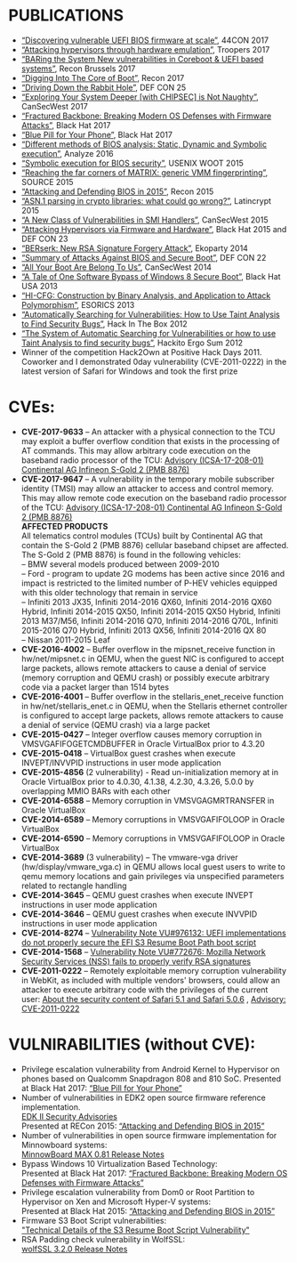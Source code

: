 # PUBLICATIONS
  
* [“Discovering vulnerable UEFI BIOS firmware at scale”](https://github.com/abazhaniuk/Publications/blob/master/2017/44CON_2017/Bulygin_Bazhaniuk_44con.pdf), 44CON 2017
* [“Attacking hypervisors through hardware emulation”](https://github.com/abazhaniuk/Publications/blob/master/2017/Troopers_2017/TR17_Attacking_hypervisor_through_hardwear_emulation.pdf), Troopers 2017
* [“BARing the System New vulnerabilities in Coreboot & UEFI based systems”](https://github.com/abazhaniuk/Publications/blob/master/2017/REConBrussels_2017/REConBrussels2017_BARing_the_system.pdf), Recon Brussels 2017
* [“Digging Into The Core of Boot”](https://github.com/abazhaniuk/Publications/blob/master/2017/RECon_2017/DiggingIntoTheCoreOfBoot.pdf), Recon 2017
* [“Driving Down the Rabbit Hole”](https://github.com/abazhaniuk/Publications/blob/master/2017/DEFCON25/DC25_Driving%20down%20the%20rabbit%20hole-Mickey_Jesse_Oleksander.pdf), DEF CON 25
* [“Exploring Your System Deeper \[with CHIPSEC\] is Not Naughty”](https://github.com/abazhaniuk/Publications/blob/master/2017/CanSecWest_2017/csw2017_ExploringYourSystemDeeper_updated.pdf), CanSecWest 2017
* [“Fractured Backbone: Breaking Modern OS Defenses with Firmware Attacks”](https://github.com/abazhaniuk/Publications/blob/master/2017/BlackHat_USA_2017/us-17-Bulygin-Fractured-Backbone-Breaking-Modern-OS-Defenses-With-Firmware-Attacks.pdf), Black Hat 2017
* [“Blue Pill for Your Phone”](https://github.com/abazhaniuk/Publications/blob/master/2017/Ekoparty13_2017/us-17-Bazhaniuk-Bulygin-BluePill-for-Your-Phone.pdf), Black Hat 2017
* [“Different methods of BIOS analysis: Static, Dynamic and Symbolic execution”](https://github.com/abazhaniuk/Publications/blob/master/2016/analyze.cc_2016/Different_methods_of_BIOS_analysis.pdf), Analyze 2016
* [“Symbolic execution for BIOS security”](https://github.com/abazhaniuk/Publications/blob/master/2015/USENIX_WOOT_2015/woot15_slides_bazhaniuk.pdf), USENIX WOOT 2015
* [“Reaching the far corners of MATRIX: generic VMM fingerprinting”](https://github.com/abazhaniuk/Publications/blob/master/2015/SOURCE_2015/source-seattle-2015-generic_vmm_fingerprinting.pdf), SOURCE 2015
* [“Attacking and Defending BIOS in 2015”](https://github.com/abazhaniuk/Publications/blob/master/2015/RECon_2015/AttackingAndDefendingBIOS-RECon2015.pdf), Recon 2015
* [“ASN.1 parsing in crypto libraries: what could go wrong?”](https://github.com/abazhaniuk/Publications/blob/master/2015/Latincrypt_2015/ASN1_parsing_issues_in_crypto_Latincrypt2015.pdf), Latincrypt 2015
* [“A New Class of Vulnerabilities in SMI Handlers”](https://github.com/abazhaniuk/Publications/blob/master/2015/CanSecWest_2015/ANewClassOfVulnInSMIHandlers_csw2015.pdf), CanSecWest 2015
* [“Attacking Hypervisors via Firmware and Hardware”](https://github.com/abazhaniuk/Publications/blob/master/2015/BlackHat_DEFCON_2015/AttackingHypervisorsViaFirmware_bhusa15_dc23.pdf), Black Hat 2015 and DEF CON 23
* [“BERserk: New RSA Signature Forgery Attack”](https://github.com/abazhaniuk/Publications/blob/master/2014/Ekoparty10/eko10-BERserk_New_RSA_Signature_Forgery_Attack.pdf), Ekoparty 2014
* [“Summary of Attacks Against BIOS and Secure Boot”](https://github.com/abazhaniuk/Publications/blob/master/2014/DEFCON22/DEFCON22-BIOSAttacks.pdf), DEF CON 22
* [“All Your Boot Are Belong To Us”](https://github.com/abazhaniuk/Publications/blob/master/2014/CanSecWest_2014/AllYourBoot_csw14-intel-final.pdf), CanSecWest 2014
* [“A Tale of One Software Bypass of Windows 8 Secure Boot”](https://github.com/abazhaniuk/Publications/blob/master/2013/BlackHat_USA_2013/Windows8SecureBoot_Bulygin-Furtak-Bazhniuk_BHUSA2013.pdf), Black Hat USA 2013
* [“HI-CFG: Construction by Binary Analysis, and Application to Attack Polymorphism”](https://github.com/abazhaniuk/Publications/blob/master/2013/ESORICS_2013/caselden13esorics.pdf), ESORICS 2013
* [“Automatically Searching for Vulnerabilities: How to Use Taint Analysis to Find Security Bugs”](https://github.com/abazhaniuk/Publications/blob/master/2012/HITBsecconf2012ams/D2T1%20-%20Alex%20Bazhanyuk%20and%20Nikita%20Tarakanov%20-%20Automatically%20Searching%20for%20Vulnerabilities.pdf), Hack In The Box 2012
* [“The System of Automatic Searching for Vulnerabilities or how to use Taint Analysis to find security bugs”](https://github.com/abazhaniuk/Publications/blob/master/2012/HackitoErgoSum_2012/HES2012-ntarakanov-SASV_ABazhanyuk.pdf), Hackito Ergo Sum 2012
* Winner of the competition Hack2Own at Positive Hack Days 2011. Coworker and I demonstrated 0day vulnerability (CVE-2011-0222) in the latest version of Safari for Windows and took the first prize

# CVEs:

* **CVE-2017-9633** – An attacker with a physical connection to the TCU may exploit a buffer overflow condition that exists in the processing of AT commands. This may allow arbitrary code execution on the baseband radio processor of the TCU:
[Advisory (ICSA-17-208-01) Continental AG Infineon S-Gold 2 (PMB 8876)](https://ics-cert.us-cert.gov/advisories/ICSA-17-208-01)
* **CVE-2017-9647** – A vulnerability in the temporary mobile subscriber identity (TMSI) may allow an attacker to access and control memory. This may allow remote code execution on the baseband radio processor of the TCU:
[Advisory (ICSA-17-208-01) Continental AG Infineon S-Gold 2 (PMB 8876)](https://ics-cert.us-cert.gov/advisories/ICSA-17-208-01) <br>
 **AFFECTED PRODUCTS**<br>
 All telematics control modules (TCUs) built by Continental AG that contain the S-Gold 2 (PMB 8876) cellular baseband chipset are affected. The S-Gold 2 (PMB 8876) is found in the following vehicles:<br>
 – BMW several models produced between 2009-2010<br>
 – Ford - program to update 2G modems has been active since 2016 and impact is restricted to the limited number of P-HEV vehicles equipped with this older technology that remain in service<br>
 – Infiniti 2013 JX35, Infiniti 2014-2016 QX60, Infiniti 2014-2016 QX60 Hybrid, Infiniti 2014-2015 QX50, Infiniti 2014-2015 QX50 Hybrid, Infiniti 2013 M37/M56, Infiniti 2014-2016 Q70, Infiniti 2014-2016 Q70L, Infiniti 2015-2016 Q70 Hybrid, Infiniti 2013 QX56, Infiniti 2014-2016 QX 80<br>
 – Nissan 2011-2015 Leaf<br>
* **CVE-2016-4002** – Buffer overflow in the mipsnet_receive function in hw/net/mipsnet.c in QEMU, when the guest NIC is configured to accept large packets, allows remote attackers to cause a denial of service (memory corruption and QEMU crash) or possibly execute arbitrary code via a packet larger than 1514 bytes
* **CVE-2016-4001** – Buffer overflow in the stellaris_enet_receive function in hw/net/stellaris_enet.c in QEMU, when the Stellaris ethernet controller is configured to accept large packets, allows remote attackers to cause a denial of service (QEMU crash) via a large packet
* **CVE-2015-0427** – Integer overflow causes memory corruption in VMSVGAFIFOGETCMDBUFFER in Oracle VirtualBox prior to 4.3.20
* **CVE-2015-0418** – VirtualBox guest crashes when execute INVEPT/INVVPID instructions in user mode application
* **CVE-2015-4856** (2 vulnerability) - Read un-initialization memory at in Oracle VirtualBox prior to 4.0.30, 4.1.38, 4.2.30, 4.3.26, 5.0.0 by overlapping MMIO BARs with each other
* **CVE-2014-6588** – Memory corruption in VMSVGAGMRTRANSFER in Oracle VirtualBox
* **CVE-2014-6589** – Memory corruptions in VMSVGAFIFOLOOP in Oracle VirtualBox
* **CVE-2014-6590** – Memory corruptions in VMSVGAFIFOLOOP in Oracle VirtualBox
* **CVE-2014-3689** (3 vulnerability) – The vmware-vga driver (hw/display/vmware_vga.c) in QEMU allows local guest users to write to qemu memory locations and gain privileges via unspecified parameters related to rectangle handling
* **CVE-2014-3645** – QEMU guest crashes when execute INVEPT instructions in user mode application
* **CVE-2014-3646** – QEMU guest crashes when execute INVVPID instructions in user mode application
* **CVE-2014-8274** – [Vulnerability Note VU#976132: UEFI implementations do not properly secure the EFI S3 Resume Boot Path boot script](http://www.kb.cert.org/vuls/id/976132)
* **CVE-2014-1568** – [Vulnerability Note VU#772676: Mozilla Network Security Services (NSS) fails to properly verify RSA signatures](http://www.kb.cert.org/vuls/id/772676)
* **CVE-2011-0222** – Remotely exploitable memory corruption vulnerability in WebKit, as included with multiple vendors' browsers, could allow an attacker to execute arbitrary code with the privileges of the current user: 
 [About the security content of Safari 5.1 and Safari 5.0.6](http://support.apple.com/kb/ht4808) , [Advisory: CVE-2011-0222](http://seclists.org/fulldisclosure/2011/Jul/302)

# VULNIRABILITIES (without CVE):
* Privilege escalation vulnerability from Android Kernel to Hypervisor on phones based on Qualcomm Snapdragon 808 and 810 SoC. Presented at Black Hat 2017: [“Blue Pill for Your Phone”](https://www.blackhat.com/docs/us-17/wednesday/us-17-Bazhaniuk-BluePill-For-Your-Phone.pdf) 
* Number of vulnerabilities in EDK2 open source firmware reference implementation.<br> 
 [EDK II Security Advisories](https://www.gitbook.com/book/edk2-docs/security-advisory/details)<br>
 Presented at RECon 2015:  [“Attacking and Defending BIOS in 2015”](https://github.com/abazhaniuk/Publications/blob/master/2015/RECon_2015/AttackingAndDefendingBIOS-RECon2015.pdf)<br>
* Number of vulnerabilities in open source firmware implementation for Minnowboard systems:<br>
 [MinnowBoard MAX 0.81 Release Notes](http://firmware.intel.com/sites/default/files/MinnowBoard_MAX-Rel_0.81-ReleaseNotes.txt) 
* Bypass Windows 10 Virtualization Based Technology: <br>
 Presented at Black Hat 2017: [“Fractured Backbone: Breaking Modern OS Defenses with Firmware Attacks”](https://www.blackhat.com/docs/us-17/wednesday/us-17-Bulygin-Fractured-Backbone-Breaking-Modern-OS-Defenses-With-Firmware-Attacks.pdf)
* Privilege escalation vulnerability from Dom0 or Root Partition to Hypervisor on Xen and Microsoft Hyper-V systems:<br>
 Presented at Black Hat 2015: [“Attacking and Defending BIOS in 2015”](https://github.com/abazhaniuk/Publications/blob/master/2015/RECon_2015/AttackingAndDefendingBIOS-RECon2015.pdf) 
* Firmware S3 Boot Script vulnerabilities: <br>
 ["Technical Details of the S3 Resume Boot Script Vulnerability"](https://github.com/abazhaniuk/Publications/blob/master/2015/WP_Intel_ATR_S3_ResBS_Vuln.pdf)
* RSA Padding check vulnerability in WolfSSL:<br>
 [wolfSSL 3.2.0 Release Notes](http://www.wolfssl.com/yaSSL/Blog/Entries/2014/9/12_CyaSSL_3.2.0_Released.html)
